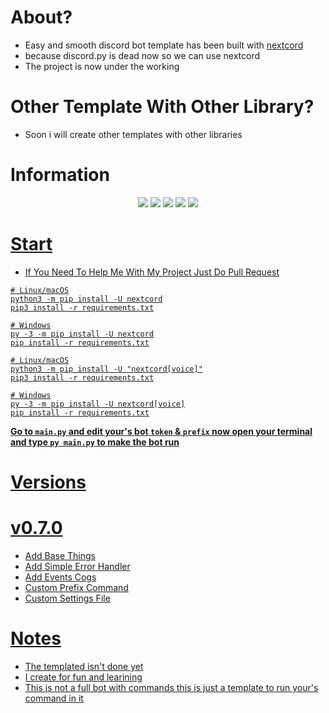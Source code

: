 # About?
- Easy and smooth discord bot template has been built with [nextcord](https://github.com/nextcord/nextcord)
- because discord.py is dead now so we can use nextcord
- The project is now under the working

# Other Template With Other Library?
- Soon i will create other templates with other libraries

# Information
<p align="center">
  <a href="//discord.gg/TbC5KNzrJJ"><img src="https://img.shields.io/discord/895648150621151252?logo=discord"></a>
  <a href="//github.com/ZI1E/We-Template/releases"><img src="https://img.shields.io/github/v/release/ZI1E/We-Template"></a>
  <a href="//github.com/ZI1E/We-Template/commits/main"><img src="https://img.shields.io/github/last-commit/ZI1E/We-Template"></a>
  <a href="//github.com/ZI1E/We-Template/releases"><img src="https://img.shields.io/github/downloads/ZI1E/We-Template/total"></a>
  <a href="//github.com/ZI1E/We-Template/blob/main/LICENSE.md"><img src="https://img.shields.io/github/license/ZI1E/We-Template">
</p>

# Start
- If You Need To Help Me With My Project Just Do Pull Request

```
# Linux/macOS
python3 -m pip install -U nextcord
pip3 install -r requirements.txt

# Windows
py -3 -m pip install -U nextcord
pip install -r requirements.txt
```

```
# Linux/macOS
python3 -m pip install -U "nextcord[voice]"
pip3 install -r requirements.txt

# Windows
py -3 -m pip install -U nextcord[voice]
pip install -r requirements.txt
```

**Go to `main.py` and edit your's bot `token` & `prefix` now open your terminal and type `py main.py` to make the bot run**

# Versions

# v0.7.0

- Add Base Things
- Add Simple Error Handler
- Add Events Cogs
- Custom Prefix Command
- Custom Settings File

# Notes
- The templated isn't done yet
- I create for fun and learining
- This is not a full bot with commands this is just a template to run your's command in it
